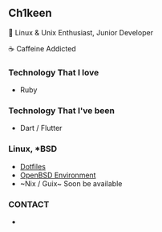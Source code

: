 ## Ch1keen
:penguin: Linux & Unix Enthusiast, Junior Developer

:coffee: Caffeine Addicted

### Technology That I love
- Ruby

### Technology That I've been
- Dart / Flutter

### Linux, *BSD
- [Dotfiles](https://www.github.com/Ch1keen/dotfiles)
- [OpenBSD Environment](https://www.github.com/Ch1keen/OBSD-Environment)
- ~Nix / Guix~ Soon be available

### CONTACT
- 

<!--
**Ch1keen/Ch1keen** is a ✨ _special_ ✨ repository because its `README.md` (this file) appears on your GitHub profile.

Here are some ideas to get you started:

- 🔭 I’m currently working on ...
- 🌱 I’m currently learning ...
- 👯 I’m looking to collaborate on ...
- 🤔 I’m looking for help with ...
- 💬 Ask me about ...
- 📫 How to reach me: ...
- 😄 Pronouns: ...
- ⚡ Fun fact: ...
-->
